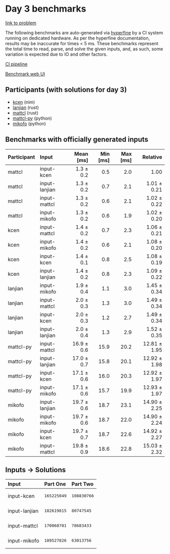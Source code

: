 # Day 3 benchmarks

[link to problem](https://adventofcode.com/2024/day/3)

The following benchmarks are auto-generated via
[hyperfine](https://github.com/sharkdp/hyperfine) by a CI system running on
dedicated hardware. As per the hyperfine documentation, results may be
inaccurate for times < 5 ms. These benchmarks represent the total time to read,
parse, and solve the given inputs, and, as such, some variation is expected due
to IO and other factors.

[CI pipeline](http://ci.papercode.net:8080/teams/main/pipelines/aoc2024)

[Benchmark web UI](https://aoc.ancalagon.black)


## Participants (with solutions for day 3)

- [kcen](https://github.com/kcen/aoc2024) (nim)
- [lanjian](https://github.com/lanjian/aoc-2024) (rust)
- [mattcl](https://github.com/mattcl/aoc2024) (rust)
- [mattcl-py](https://github.com/mattcl/aoc2024-py) (python)
- [mikofo](https://github.com/mikofo/aoc2024) (python)


## Benchmarks with officially generated inputs

| Participant | Input | Mean [ms] | Min [ms] | Max [ms] | Relative |
|:---|:---|---:|---:|---:|---:|
| mattcl | input-kcen | 1.3 ± 0.2 | 0.5 | 2.0 | 1.00 |
| mattcl | input-lanjian | 1.3 ± 0.2 | 0.7 | 2.1 | 1.01 ± 0.21 |
| mattcl | input-mattcl | 1.3 ± 0.2 | 0.6 | 2.1 | 1.02 ± 0.22 |
| mattcl | input-mikofo | 1.3 ± 0.2 | 0.6 | 1.9 | 1.02 ± 0.20 |
| kcen | input-mattcl | 1.4 ± 0.2 | 0.7 | 2.3 | 1.06 ± 0.21 |
| kcen | input-mikofo | 1.4 ± 0.2 | 0.6 | 2.1 | 1.08 ± 0.20 |
| kcen | input-kcen | 1.4 ± 0.1 | 0.8 | 2.5 | 1.08 ± 0.19 |
| kcen | input-lanjian | 1.4 ± 0.2 | 0.8 | 2.3 | 1.09 ± 0.22 |
| lanjian | input-mikofo | 1.9 ± 0.4 | 1.1 | 3.0 | 1.45 ± 0.34 |
| lanjian | input-mattcl | 2.0 ± 0.3 | 1.3 | 3.0 | 1.49 ± 0.34 |
| lanjian | input-kcen | 2.0 ± 0.3 | 1.2 | 2.7 | 1.49 ± 0.34 |
| lanjian | input-lanjian | 2.0 ± 0.4 | 1.3 | 2.9 | 1.52 ± 0.35 |
| mattcl-py | input-mattcl | 16.9 ± 0.6 | 15.9 | 20.2 | 12.81 ± 1.95 |
| mattcl-py | input-lanjian | 17.0 ± 0.7 | 15.8 | 20.1 | 12.92 ± 1.98 |
| mattcl-py | input-kcen | 17.1 ± 0.6 | 16.0 | 20.3 | 12.92 ± 1.97 |
| mattcl-py | input-mikofo | 17.1 ± 0.6 | 15.7 | 19.9 | 12.93 ± 1.97 |
| mikofo | input-lanjian | 19.7 ± 0.6 | 18.7 | 23.1 | 14.90 ± 2.25 |
| mikofo | input-mikofo | 19.7 ± 0.6 | 18.7 | 22.0 | 14.90 ± 2.24 |
| mikofo | input-kcen | 19.7 ± 0.7 | 18.7 | 22.6 | 14.92 ± 2.27 |
| mikofo | input-mattcl | 19.8 ± 0.9 | 18.6 | 22.8 | 15.03 ± 2.32 |


## Inputs -> Solutions

| Input | Part One | Part Two |
|:---|:---|:---|
|input-kcen|<pre>165225049</pre>|<pre>108830766</pre>|
|input-lanjian|<pre>182619815</pre>|<pre>80747545</pre>|
|input-mattcl|<pre>170068701</pre>|<pre>78683433</pre>|
|input-mikofo|<pre>189527826</pre>|<pre>63013756</pre>|